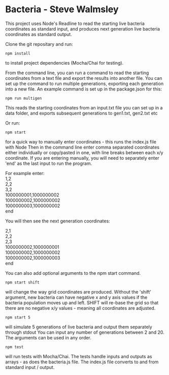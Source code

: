 # Bacteria - Steve Walmsley

This project uses Node's Readline to read the starting live bacteria coordinates as standard input, and produces next generation live bacteria coordinates as standard output. 

Clone the git repositary and run:

```http   
npm install
``` 
to install project dependencies (Mocha/Chai for testing).

From the command line, you can run a command to read the starting coordinates from a text file and export the results into another file. You can set up the command to run multiple generations, exporting each generation into a new file. An example command is set up in the package.json for this: 

```http   
npm run multigen
```
This reads the starting coordinates from an input.txt file you can set up in a data folder, and exports subsequent generations to gen1.txt, gen2.txt etc

Or run:
```http   
npm start
```
for a quick way to manually enter coordinates - this runs the index.js file with Node
Then in the command line enter comma separated coordinates either individually or copy/pasted in one, with line breaks between each x/y coordinate. If you are entering manually, you will need to separately enter 'end' as the last input to run the program. 

For example enter: <br>
1,2 <br>
2,2 <br>
3,2 <br>
1000000001,1000000002 <br>
1000000002,1000000002 <br>
1000000003,1000000002 <br>
end <br>

You will then see the next generation coordinates: <br>

2,1 <br>
2,2 <br>
2,3 <br>
1000000002,1000000001 <br>
1000000002,1000000002 <br>
1000000002,1000000003 <br>
end <br>

You can also add optional arguments to the npm start command. 
```http   
npm start shift
```
will change the way grid coordinates are produced. Without the 'shift' argument, 
new bacteria can have negative x and y axis values if the bacteria population moves up and left. 
SHIFT will re-base the grid so that there are no negative x/y values - meaning all coordinates are adjusted.

```http   
npm start 5
``` 
will simulate 5 generations of live bacteria and output them separately through stdout
You can input any number of generations between 2 and 20. The arguments can be used in any order.

```http   
npm test
```
will run tests with Mocha/Chai. 
The tests handle inputs and outputs as arrays - as does the bacteria.js file.
The index.js file converts to and from standard input / output. 



